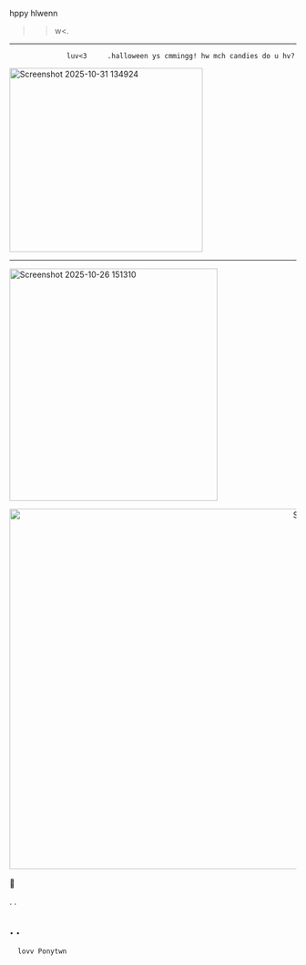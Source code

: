  hppy hlwenn
>>w<.
--------
                  luv<3     .halloween ys cmmingg! hw mch candies do u hv?
<p align="left">  
                  
<img width="339" height="323" alt="Screenshot 2025-10-31 134924" src="https://github.com/user-attachments/assets/2f9ba7c3-5631-453f-9395-13cd37536c6f" />

 ------------------------------     
 <p align="left">  
<img width="365" height="408" alt="Screenshot 2025-10-26 151310" src="https://github.com/user-attachments/assets/1aa514cf-cd81-4a1e-80f6-97e97601add1" /> 
  <p align="right"> 
  <img width="709" height="633" alt="Screenshot 2025-10-31 194438" src="https://github.com/user-attachments/assets/d39bf804-bb09-4ddc-b855-9a1abc57cc9d" />

  🦴　　

  .
  .

  .
  .
----------------------
      lovv Ponytwn
